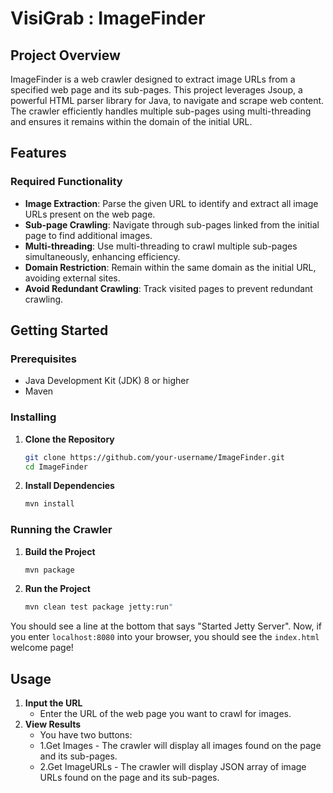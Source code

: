 # VisiGrab : ImageFinder

## Project Overview

ImageFinder is a web crawler designed to extract image URLs from a specified web page and its sub-pages. This project leverages Jsoup, a powerful HTML parser library for Java, to navigate and scrape web content. The crawler efficiently handles multiple sub-pages using multi-threading and ensures it remains within the domain of the initial URL.

## Features

### Required Functionality
- **Image Extraction**: Parse the given URL to identify and extract all image URLs present on the web page.
- **Sub-page Crawling**: Navigate through sub-pages linked from the initial page to find additional images.
- **Multi-threading**: Use multi-threading to crawl multiple sub-pages simultaneously, enhancing efficiency.
- **Domain Restriction**: Remain within the same domain as the initial URL, avoiding external sites.
- **Avoid Redundant Crawling**: Track visited pages to prevent redundant crawling.



## Getting Started

### Prerequisites
- Java Development Kit (JDK) 8 or higher
- Maven

### Installing
1. **Clone the Repository**
    ```sh
    git clone https://github.com/your-username/ImageFinder.git
    cd ImageFinder
    ```
2. **Install Dependencies**
    ```sh
    mvn install
    ```

### Running the Crawler
1. **Build the Project**
    ```sh
    mvn package
    ```
2. **Run the Project**
    ```sh
   mvn clean test package jetty:run"
    ```
  You should see a line at the bottom that says "Started Jetty Server". Now, if you enter `localhost:8080` into your browser, you should see the `index.html` welcome page! 
## Usage

1. **Input the URL**
   - Enter the URL of the web page you want to crawl for images.
2. **View Results**
   - You have two buttons:
   - 1.Get Images - The crawler will display all images found on the page and its sub-pages.
   - 2.Get ImageURLs - The crawler will display JSON array of image URLs found on the page and its sub-pages.


